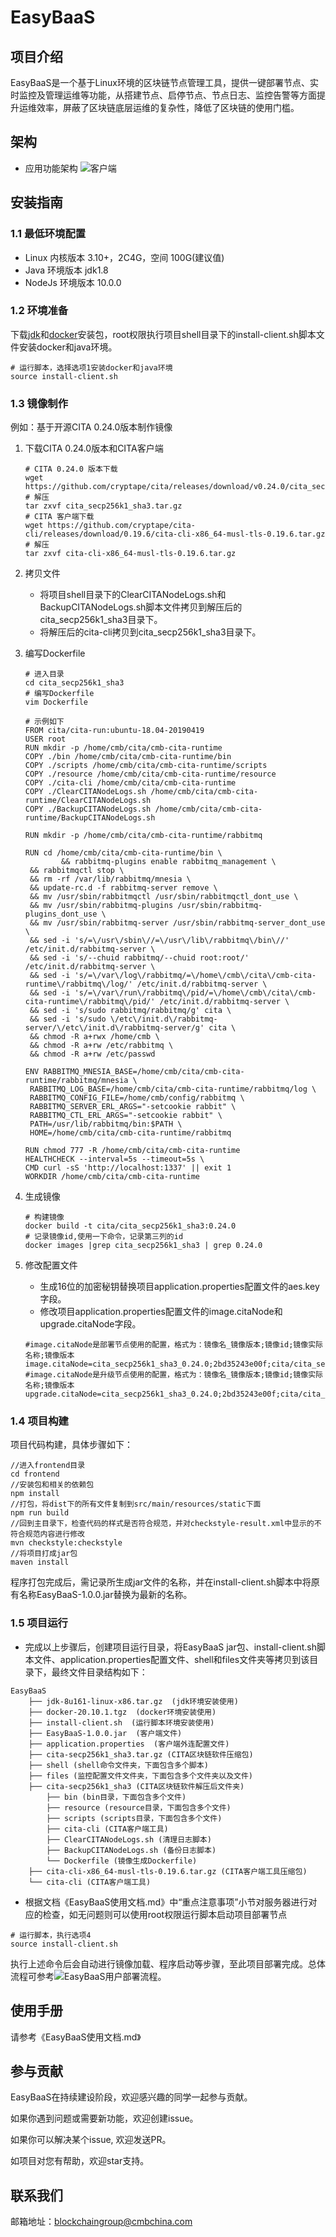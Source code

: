 # EasyBaaS

## 项目介绍
EasyBaaS是一个基于Linux环境的区块链节点管理工具，提供一键部署节点、实时监控及管理运维等功能，从搭建节点、启停节点、节点日志、监控告警等方面提升运维效率，屏蔽了区块链底层运维的复杂性，降低了区块链的使用门槛。

## 架构

* 应用功能架构
![客户端](png\EasyBaaS.png)

## 安装指南

### 1.1 最低环境配置
- Linux 内核版本 3.10+，2C4G，空间 100G(建议值)
- Java 环境版本 jdk1.8
- NodeJs 环境版本 10.0.0

### 1.2 环境准备

下载[jdk](https://www.oracle.com/hk/java/technologies/javase/javase8-archive-downloads.html )和[docker](https://download.docker.com/linux/static/stable/x86_64/ )安装包，root权限执行项目shell目录下的install-client.sh脚本文件安装docker和java环境。

```shell
# 运行脚本，选择选项1安装docker和java环境
source install-client.sh
```

### 1.3 镜像制作
例如：基于开源CITA 0.24.0版本制作镜像

1. 下载CITA 0.24.0版本和CITA客户端

   ```shell
   # CITA 0.24.0 版本下载
   wget https://github.com/cryptape/cita/releases/download/v0.24.0/cita_secp256k1_sha3.tar.gz
   # 解压
   tar zxvf cita_secp256k1_sha3.tar.gz
   # CITA 客户端下载
   wget https://github.com/cryptape/cita-cli/releases/download/0.19.6/cita-cli-x86_64-musl-tls-0.19.6.tar.gz
   # 解压
   tar zxvf cita-cli-x86_64-musl-tls-0.19.6.tar.gz
   ```

2. 拷贝文件

   - 将项目shell目录下的ClearCITANodeLogs.sh和BackupCITANodeLogs.sh脚本文件拷贝到解压后的cita_secp256k1_sha3目录下。
   - 将解压后的cita-cli拷贝到cita_secp256k1_sha3目录下。
   
3. 编写Dockerfile

   ```shell
   # 进入目录
   cd cita_secp256k1_sha3
   # 编写Dockerfile
   vim Dockerfile
   ```

   ```
   # 示例如下
   FROM cita/cita-run:ubuntu-18.04-20190419
   USER root
   RUN mkdir -p /home/cmb/cita/cmb-cita-runtime
   COPY ./bin /home/cmb/cita/cmb-cita-runtime/bin
   COPY ./scripts /home/cmb/cita/cmb-cita-runtime/scripts
   COPY ./resource /home/cmb/cita/cmb-cita-runtime/resource
   COPY ./cita-cli /home/cmb/cita/cmb-cita-runtime
   COPY ./ClearCITANodeLogs.sh /home/cmb/cita/cmb-cita-runtime/ClearCITANodeLogs.sh
   COPY ./BackupCITANodeLogs.sh /home/cmb/cita/cmb-cita-runtime/BackupCITANodeLogs.sh
   
   RUN mkdir -p /home/cmb/cita/cmb-cita-runtime/rabbitmq
   
   RUN cd /home/cmb/cita/cmb-cita-runtime/bin \
           && rabbitmq-plugins enable rabbitmq_management \
   	&& rabbitmqctl stop \
   	&& rm -rf /var/lib/rabbitmq/mnesia \
   	&& update-rc.d -f rabbitmq-server remove \
   	&& mv /usr/sbin/rabbitmqctl /usr/sbin/rabbitmqctl_dont_use \
   	&& mv /usr/sbin/rabbitmq-plugins /usr/sbin/rabbitmq-plugins_dont_use \
   	&& mv /usr/sbin/rabbitmq-server /usr/sbin/rabbitmq-server_dont_use \
   	&& sed -i 's/=\/usr\/sbin\//=\/usr\/lib\/rabbitmq\/bin\//' /etc/init.d/rabbitmq-server \
   	&& sed -i 's/--chuid rabbitmq/--chuid root:root/' /etc/init.d/rabbitmq-server \
   	&& sed -i 's/=\/var\/log\/rabbitmq/=\/home\/cmb\/cita\/cmb-cita-runtime\/rabbitmq\/log/' /etc/init.d/rabbitmq-server \
   	&& sed -i 's/=\/var\/run\/rabbitmq\/pid/=\/home\/cmb\/cita\/cmb-cita-runtime\/rabbitmq\/pid/' /etc/init.d/rabbitmq-server \
   	&& sed -i 's/sudo rabbitmq/rabbitmq/g' cita \
   	&& sed -i 's/sudo \/etc\/init.d\/rabbitmq-server/\/etc\/init.d\/rabbitmq-server/g' cita \
   	&& chmod -R a+rwx /home/cmb \
   	&& chmod -R a+rw /etc/rabbitmq \
   	&& chmod -R a+rw /etc/passwd
   
   ENV RABBITMQ_MNESIA_BASE=/home/cmb/cita/cmb-cita-runtime/rabbitmq/mnesia \
   	RABBITMQ_LOG_BASE=/home/cmb/cita/cmb-cita-runtime/rabbitmq/log \
   	RABBITMQ_CONFIG_FILE=/home/cmb/config/rabbitmq \
   	RABBITMQ_SERVER_ERL_ARGS="-setcookie rabbit" \
   	RABBITMQ_CTL_ERL_ARGS="-setcookie rabbit" \
   	PATH=/usr/lib/rabbitmq/bin:$PATH \
   	HOME=/home/cmb/cita/cmb-cita-runtime/rabbitmq
   
   RUN chmod 777 -R /home/cmb/cita/cmb-cita-runtime
   HEALTHCHECK --interval=5s --timeout=5s \
   CMD curl -sS 'http://localhost:1337' || exit 1
   WORKDIR /home/cmb/cita/cmb-cita-runtime
   
   ```

4. 生成镜像

   ```shell
   # 构建镜像
   docker build -t cita/cita_secp256k1_sha3:0.24.0 
   # 记录镜像id,使用一下命令，记录第三列的id
   docker images |grep cita_secp256k1_sha3 | grep 0.24.0
   ```

5. 修改配置文件

   - 生成16位的加密秘钥替换项目application.properties配置文件的aes.key字段。
   - 修改项目application.properties配置文件的image.citaNode和upgrade.citaNode字段。
   
   ```properties
   #image.citaNode是部署节点使用的配置，格式为：镜像名_镜像版本;镜像id;镜像实际名称;镜像版本
   image.citaNode=cita_secp256k1_sha3_0.24.0;2bd35243e00f;cita/cita_secp256k1_sha3:0.24.0
   #image.citaNode是升级节点使用的配置，格式为：镜像名_镜像版本;镜像id;镜像实际名称;镜像版本
   upgrade.citaNode=cita_secp256k1_sha3_0.24.0;2bd35243e00f;cita/cita_secp256k1_sha3:0.24.0
   ```

### 1.4 项目构建

项目代码构建，具体步骤如下：

```
//进入frontend目录
cd frontend
//安装包和相关的依赖包
npm install
//打包，将dist下的所有文件复制到src/main/resources/static下面
npm run build
//回到主目录下，检查代码的样式是否符合规范，并对checkstyle-result.xml中显示的不符合规范内容进行修改
mvn checkstyle:checkstyle
//将项目打成jar包
maven install
```

程序打包完成后，需记录所生成jar文件的名称，并在install-client.sh脚本中将原有名称EasyBaaS-1.0.0.jar替换为最新的名称。

### 1.5 项目运行
- 完成以上步骤后，创建项目运行目录，将EasyBaaS jar包、install-client.sh脚本文件、application.properties配置文件、shell和files文件夹等拷贝到该目录下，最终文件目录结构如下：
```
EasyBaaS
    ├── jdk-8u161-linux-x86.tar.gz  (jdk环境安装使用)
    ├── docker-20.10.1.tgz  (docker环境安装使用)
    ├── install-client.sh  (运行脚本环境安装使用)
    ├── EasyBaaS-1.0.0.jar  (客户端文件)
    ├── application.properties  (客户端外连配置文件)
    ├── cita-secp256k1_sha3.tar.gz (CITA区块链软件压缩包)
    ├── shell (shell命令文件夹，下面包含多个脚本)
    ├── files (监控配置文件文件夹，下面包含多个文件夹以及文件)
    ├── cita-secp256k1_sha3 (CITA区块链软件解压后文件夹)
        ├── bin (bin目录，下面包含多个文件)
        ├── resource (resource目录，下面包含多个文件)
        ├── scripts (scripts目录，下面包含多个文件)
        ├── cita-cli (CITA客户端工具)
        ├── ClearCITANodeLogs.sh (清理日志脚本)
        ├── BackupCITANodeLogs.sh (备份日志脚本)
        └── Dockerfile (镜像生成Dockerfile)
    ├── cita-cli-x86_64-musl-tls-0.19.6.tar.gz (CITA客户端工具压缩包)
    └── cita-cli (CITA客户端工具)

```
- 根据文档《EasyBaaS使用文档.md》中“重点注意事项”小节对服务器进行对应的检查，如无问题则可以使用root权限运行脚本启动项目部署节点
```
# 运行脚本，执行选项4
source install-client.sh
```
执行上述命令后会自动进行镜像加载、程序启动等步骤，至此项目部署完成。总体流程可参考![EasyBaaS用户部署流程](png\EasyBaaS用户部署流程.jpg)。

## 使用手册
请参考《EasyBaaS使用文档.md》

## 参与贡献
EasyBaaS在持续建设阶段，欢迎感兴趣的同学一起参与贡献。

如果你遇到问题或需要新功能，欢迎创建issue。

如果你可以解决某个issue, 欢迎发送PR。

如项目对您有帮助，欢迎star支持。

## 联系我们
邮箱地址：blockchaingroup@cmbchina.com